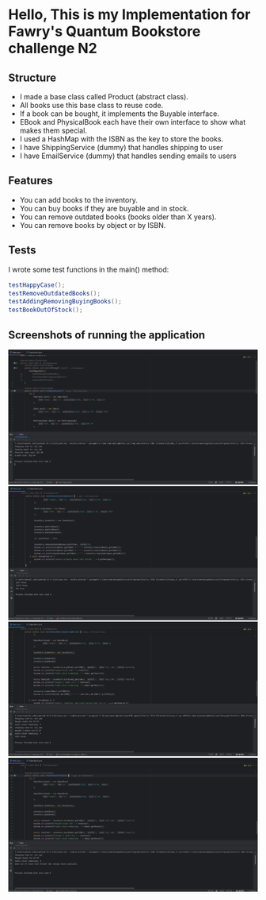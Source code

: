 # Hello, This is my Implementation for Fawry's Quantum Bookstore challenge N2

## Structure
- I made a base class called Product (abstract class).
- All books use this base class to reuse code.
- If a book can be bought, it implements the Buyable interface.
- EBook and PhysicalBook each have their own interface to show what makes them special.
- I used a HashMap with the ISBN as the key to store the books.
- I have ShippingService (dummy) that handles shipping to user
- I have EmailService (dummy) that handles sending emails to users

## Features
- You can add books to the inventory.
- You can buy books if they are buyable and in stock.
- You can remove outdated books (books older than X years).
- You can remove books by object or by ISBN.

## Tests
I wrote some test functions in the main() method:

```java
testHappyCase();
testRemoveOutdatedBooks();
testAddingRemovingBuyingBooks();
testBookOutOfStock();
```

## Screenshots of running the application

![Screenshot 2025-07-08 220942](Screenshots/Screenshot%202025-07-08%20220942.png)
![Screenshot 2025-07-08 221005](Screenshots/Screenshot%202025-07-08%20221005.png)
![Screenshot 2025-07-08 221029](Screenshots/Screenshot%202025-07-08%20221029.png)
![Screenshot 2025-07-08 221050](Screenshots/Screenshot%202025-07-08%20221050.png)
